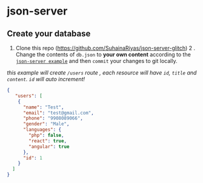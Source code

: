 # json-server

## Create your database

1. Clone this repo (https://github.com/SuhainaRiyas/json-server-glitch)
2 . Change the contents of `db.json` to **your own content** according to the [`json-server example`](https://github.com/SuhainaRiyas/json-server-glitch) and then `commit` your changes to git locally.

_this example will create `/users` route , each resource will have `id`, `title` and `content`. `id` will auto increment!_

```json
{
   "users": [
    {
      "name": "Test",
      "email": "test@gmail.com",
      "phone": "9908089066",
      "gender": "Male",
      "languages": {
        "php": false,
        "react": true,
        "angular": true
      },
      "id": 1
    }
  ]
}
```
